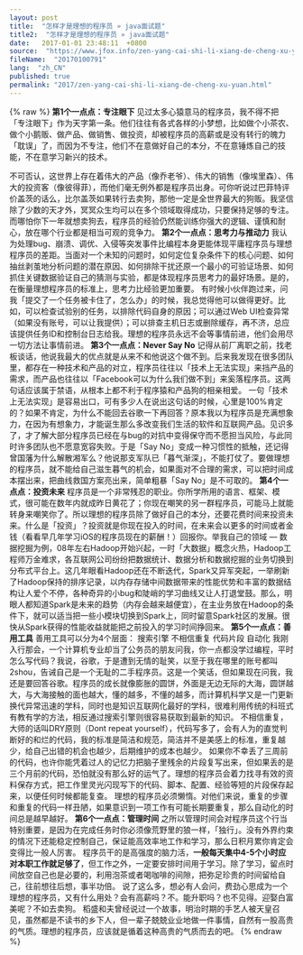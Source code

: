```yaml
---
layout: post
title:  "怎样才是理想的程序员 » java面试题"
title2:  "怎样才是理想的程序员 » java面试题"
date:   2017-01-01 23:48:11  +0800
source:  "https://www.jfox.info/zen-yang-cai-shi-li-xiang-de-cheng-xu-yuan.html"
fileName:  "20170100791"
lang:  "zh_CN"
published: true
permalink: "2017/zen-yang-cai-shi-li-xiang-de-cheng-xu-yuan.html"
---
```

{% raw %}
**第1个一点点：专注眼下**
见过太多心猿意马的程序员，我不得不把「专注眼下」作为天字第一条。他们往往有各式各样的小梦想，比如做个小茶农、做个小鹅贩、做产品、做销售、做投资，却被程序员的高薪或是没有转行的魄力「耽误」了，而因为不专注，他们不在意做好自己的本分，不在意锤炼自己的技能，不在意学习新兴的技术。

不可否认，这世界上存在着伟大的产品（像乔老爷）、伟大的销售（像埃里森）、伟大的投资客（像彼得菲），而他们毫无例外都是程序员出身。可你听说过巴菲特评价盖茨的话么，比尔盖茨如果转行去卖狗，那他一定是全世界最大的狗贩。我坚信除了少数的天才外，冥冥众生均可以在多个领域取得成功，只要保持足够的专注。而哪怕你下一年就想卖狗去，程序员的经验仍然能训练你强大的逻辑、谨慎和耐心，放在哪个行业都是相当可观的竞争力。
**第2个一点点：思考力与推动力**
我认为处理bug、崩溃、调优、入侵等突发事件比编程本身更能体现平庸程序员与理想程序员的差距。当面对一个未知的问题时，如何定位复杂条件下的核心问题、如何抽丝剥茧地分析问题的潜在原因、如何排除干扰还原一个最小的可验证场景、如何抓住关键数据验证自己的猜测与实验，都是体现程序员思考力的最好场景。是的，在衡量理想程序员的标准上，思考力比经验更加重要。
有时候小伙伴跑过来，问我「提交了一个任务被卡住了，怎么办」的时候，我总觉得他可以做得更好。比如，可以检查试验别的任务，以排除代码自身的原因；可以通过Web UI检查异常（如果没有账号，可以让我提供）；可以排查主机日志或删除缓存，再不济，总应该提供任务ID和控制台日志给我。理想的程序员永远不会等事情前进，他们会用尽一切方法让事情前进。
**第3个一点点：Never Say No**
记得从前厂离职之前，找老板谈话，他说我最大的优点就是从来不和他说这个做不到。后来我发现在很多团队里，都存在一种技术和产品的对立，程序员往往以「技术上无法实现」来挡产品的需求，而产品也往往以「Facebook可以为什么我们做不到」来奚落程序员。这两句话应该属于禁语，从根本上都不利于程序猿和产品狗的相亲相爱。
一句「技术上无法实现」是容易出口，可有多少人在说出这句话的时候，心里是100%肯定的？如果不肯定，为什么不能回去谷歌一下再回答？原本我以为程序员是充满想象力，在因为有想象力，才能诞生那么多改变我们生活的软件和互联网产品。见识多了，才了解大部分程序员已经在与bug的对抗中变得保守而不愿担当风险，与此同时许多团队也不愿意宽容失败。于是「Say No」变成一种习惯性的抵触，还记得曾国藩为什么解散湘军么？他说那支军队已「暮气渐深」，不能打仗了。要做理想的程序员，就不能给自己滋生暮气的机会，如果面对不合理的需求，可以把时间成本摆出来，把曲线救国方案亮出来，简单粗暴「Say No」是不可取的。
**第4个一点点：投资未来**
程序员是一个非常残忍的职业。你所学所用的语言、框架、模式，很可能在数年内就成昨日黄花了；你现在嘲笑的另一群程序员，可能马上就能转身来嘲笑你了。所以理想的程序员除了做好自己的本分，还要花费时间来投资未来。什么是「投资」？投资就是你现在投入的时间，在未来会以更多的时间或者金钱（看看早几年学习iOS的程序员现在的薪酬！）回报你。举我自己的领域 — 数据挖掘为例，08年左右Hadoop开始兴起，一时「大数据」概念火热，Hadoop工程师万金难求，各互联网公司纷纷把数据统计、数据分析和数据挖掘的业务切换到分布式平台上。这几年眼看Hadoop还在不断迭代，Spark又异军突起，一举刷新了Hadoop保持的排序记录，以内存存储中间数据带来的性能优势和丰富的数据结构让人爱个不停，各种奇异的小bug和陡峭的学习曲线又让人打退堂鼓。那么，明眼人都知道Spark是未来的趋势（内存会越来越便宜），在主业务放在Hadoop的条件下，就可以适当把一些小模块切换到Spark上，同时留意Spark社区的发展。很快从Spark获得的性能收益就能把之前投入的学习时间挣回来。
**第5个一点点：善用工具**
善用工具可以分为4个层面：
搜索引擎
不相信重复
代码片段
自动化
我刚入行那会，一个计算机专业却当了公务员的朋友问我，你一点都没学过编程，平时怎么写代码？我说，谷歌，于是遭到无情的耻笑，以至于我在哪里的账号都叫2shou，告诫自己是一个无耻的二手程序员。这是一个笑话，但如果现在问我，我还是要回答谷歌。程序员的成长就像膨胀的圆饼，外面是无边无际的大海，圆饼越大，与大海接触的面也越大，懂的越多，不懂的越多，而计算机科学又是一门更新换代异常迅速的学科，同时也是知识互联网化最好的学科，很难利用传统的科班式有教有学的方法，相反通过搜索引擎则很容易获取到最新的知识。
不相信重复，大师的话叫DRY原则（Dont repeat yourself），代码写多了，会有人为的直觉判断好的和烂的代码，我的标准是简洁和规范，简洁并不是美感上的标准，重复越少，给自己出错的机会也越少，后期维护的成本也越少。
如果你不幸丢了三周前的代码，也许你能凭着过人的记忆力把脑子里残余的片段复写出来，但如果丢的是三个月前的代码，恐怕就没有那么好的运气了。理想的程序员会着力找寻有效的资料保存方式，把工作里灵光闪现写下的代码、脚本、配置、经验等短的片段保存起来，以便任何时候都能复查。
理想的程序员必须懒惰。对他们来说，重复的步骤和重复的代码一样丑陋，如果意识到一项工作有可能长期要重复，那么自动化的时间总是越早越好。
**第6个一点点：管理时间**
之所以管理时间会对程序员这个行当特别重要，是因为在完成任务时你必须像荒野里的狼一样，「独行」。没有外界约束的情况下还能稳定控制自己，保证能高效率地工作和学习，那么日积月累你肯定会变得比一般人厉害。
程序员干的是高强度的脑力活，**一般每天集中4-5个小时应对本职工作就足够了**，但工作之外，一定要安排时间用于学习。除了学习，留点时间放空自己也是必要的，利用泡茶或者喝咖啡的间隙，把弥足珍贵的时间留给自己，往前想往后想，事半功倍。
说了这么多，想必有人会问，费劲心思成为一个理想的程序员，又有什么用处？会有高薪吗？不。能升职吗？也不见得。迎娶白富美呢？不如去卖狗。
稻盛和夫曾经说过一个故事，明治时期的手艺人被天皇召见，虽然都是不读书的乡下人，但一辈子兢兢业业地做一件事情，自然有一股高贵的气质。理想的程序员，应该就是循着这种高贵的气质而去的吧。
{% endraw %}